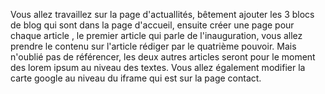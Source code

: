 Vous allez travaillez sur la page d'actuallités, bêtement ajouter  les 3  blocs de blog qui sont dans la page d'accueil, ensuite créer une page pour chaque article , le premier article qui parle de l'inauguration, vous allez prendre le contenu sur  l'article rédiger par le quatrième pouvoir. Mais n'oublié pas de référencer, les deux autres articles seront pour le  moment des lorem ipsum au niveau des textes. Vous allez également modifier la carte  google au niveau du iframe qui est sur la page contact.
